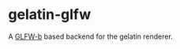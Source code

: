 gelatin-glfw
============
A [GLFW-b][1] based backend for the gelatin renderer.

[1]: https://github.com/bsl/glfw-b 
